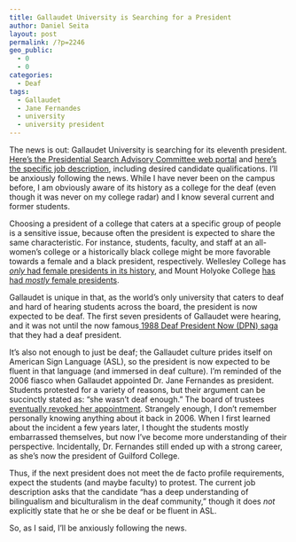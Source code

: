 ```yaml
---
title: Gallaudet University is Searching for a President
author: Daniel Seita
layout: post
permalink: /?p=2246
geo_public:
  - 0
  - 0
categories:
  - Deaf
tags:
  - Gallaudet
  - Jane Fernandes
  - university
  - university president
---
```

The news is out: Gallaudet University is searching for its eleventh president. [Here&#8217;s the Presidential Search Advisory Committee web portal][1] and [here&#8217;s the specific job description][2], including desired candidate qualifications. I&#8217;ll be anxiously following the news. While I have never been on the campus before, I am obviously aware of its history as a college for the deaf (even though it was never on my college radar) and I know several current and former students.

Choosing a president of a college that caters at a specific group of people is a sensitive issue, because often the president is expected to share the same characteristic. For instance, students, faculty, and staff at an all-women&#8217;s college or a historically black college might be more favorable towards a female and a black president, respectively. Wellesley College has [*only* had female presidents in its history][3], and Mount Holyoke College [has had *mostly* female presidents][4].

Gallaudet is unique in that, as the world&#8217;s only university that caters to deaf and hard of hearing students across the board, the president is now expected to be deaf. The first seven presidents of Gallaudet were hearing, and it was not until the now famous[ 1988 Deaf President Now (DPN) saga][5] that they had a deaf president.

It&#8217;s also not enough to just be deaf; the Gallaudet culture prides itself on American Sign Language (ASL), so the president is now expected to be fluent in that language (and immersed in deaf culture). I&#8217;m reminded of the 2006 fiasco when Gallaudet appointed Dr. Jane Fernandes as president. Students protested for a variety of reasons, but their argument can be succinctly stated as: &#8220;she wasn&#8217;t deaf enough.&#8221; The board of trustees [eventually revoked her appointment][6]. Strangely enough, I don&#8217;t remember personally knowing anything about it back in 2006. When I first learned about the incident a few years later, I thought the students mostly embarrassed themselves, but now I&#8217;ve become more understanding of their perspective. Incidentally, Dr. Fernandes still ended up with a strong career, as she&#8217;s now the president of Guilford College.

Thus, if the next president does not meet the de facto profile requirements, expect the students (and maybe faculty) to protest. The current job description asks that the candidate &#8220;has a deep understanding of bilingualism and biculturalism in the deaf community,&#8221; though it does *not* explicitly state that he or she be deaf or be fluent in ASL.

So, as I said, I&#8217;ll be anxiously following the news.

 [1]: http://www.gallaudet.edu/board_of_trustees/presidential_search.html
 [2]: http://www.gallaudet.edu/Documents/Clerc/PSAC2014PositionDescription.pdf
 [3]: http://www.wellesley.edu/about/president/formerpresidents
 [4]: https://www.mtholyoke.edu/archives/history/principals
 [5]: http://www.gallaudet.edu/dpn_home/issues.html
 [6]: http://www.washingtonpost.com/wp-dyn/content/article/2006/10/29/AR2006102900533.html